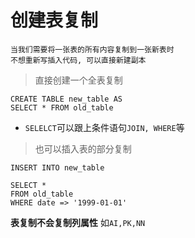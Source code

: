 # 创建表复制

    当我们需要将一张表的所有内容复制到一张新表时
    不想重新写插入代码, 可以直接新建副本
    
> 直接创建一个全表复制

```
CREATE TABLE new_table AS
SELECT * FROM old_table
```    
* `SELELCT`可以跟上条件语句`JOIN, WHERE`等

> 也可以插入表的部分复制

```
INSERT INTO new_table

SELECT *
FROM old_table
WHERE date => '1999-01-01'
```
**表复制不会复制列属性** 如`AI,PK,NN`
